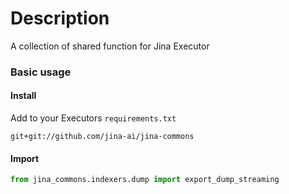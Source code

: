 # Description

A collection of shared function for Jina Executor

### Basic usage

#### Install

Add to your Executors `requirements.txt`

```text
git+git://github.com/jina-ai/jina-commons
```

#### Import

```python
from jina_commons.indexers.dump import export_dump_streaming
```
